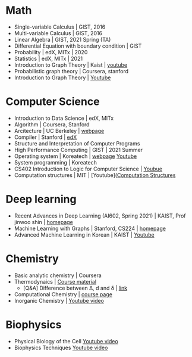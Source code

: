 # Math
- Single-variable Calculus | GIST, 2016
- Multi-variable Calculus | GIST, 2016
- Linear Algebra | GIST, 2021 Spring (TA)
- Differential Equation with boundary condition | GIST
- Probability | edX, MITx | 2020
- Statistics | edX, MITx | 2021
- Introduction to Graph Theory | Kaist | [youtube](https://www.youtube.com/playlist?list=PLtdCUqgs4lwZa8PDMhhWmFxG615rT8Y4h)
- Probabilistic graph theory | Coursera, stanford
- Introduction to Graph Theory | [Youtube](https://www.youtube.com/playlist?list=PLtdCUqgs4lwZa8PDMhhWmFxG615rT8Y4h)

# Computer Science
- Introduction to Data Science | edX, MITx
- Algorithm | Coursera, Stanford
- Arcitecture | UC Berkeley | [webpage](https://cs61a.org/)
- Compiler | Stanford | [edX](https://www.edx.org/course/compilers?webview=false&campaign=Compilers&source=edx&product_category=course&placement_url=https%3A%2F%2Fwww.edx.org%2Fschool%2Fstanfordonline)
- Structure and Interpretation of Computer Programs
- High Performance Computing | GIST | 2021 Summer
- Operating system | Koreatech | [webpage](https://hpckoreatech.notion.site/Operating-System-CSE132-2023-b8aa98fe69cc4a8cb950051a04bc35ca) [Youtube](https://www.youtube.com/playlist?list=PLBrGAFAIyf5rby7QylRc6JxU5lzQ9c4tN)
- System programming | Koreatech
- CS402 Introduction to Logic for Computer Science | [Youbue](https://www.youtube.com/playlist?list=PLvV9DPeJV9xzhy0Ti3P4DrfmtfXfLalW6)
- Computation structures | MIT | [Youtube]([Computation Structures](https://www.youtube.com/playlist?list=PLUl4u3cNGP62WVs95MNq3dQBqY2vGOtQ2)

# Deep learning
- Recent Advances in Deep Learning (AI602, Spring 2021) | KAIST, Prof jinwoo shin | [homepage](https://alinlab.kaist.ac.kr/ai602_2021.html)
- Machine Learning with Graphs | Stanford, CS224 | [homepage](http://web.stanford.edu/class/cs224w/)
- Advanced Machine Learning in Korean | KAIST | [Youtube](https://www.youtube.com/watch?v=4w1lidx6mV4&list=PLbhbGI_ppZIRPeAjprW9u9A46IJlGFdLn&ab_channel=AAILabKaist)

# Chemistry
- Basic analytic chemistry | Coursera 
- Thermodynaics | [Course material](https://itp.uni-frankfurt.de/~gros/Vorlesungen/TD/)
  - [Q&A] Difference between Δ, d and δ | [link](https://physics.stackexchange.com/questions/65724/difference-between-delta-d-and-delta)
- Computational Chemistry | [course page](http://pollux.chem.umn.edu/8021/)
- Inorganic Chemistry | [Youtube video](https://www.youtube.com/playlist?list=PLqOZ6FD_RQ7kGnKLTbdwZ3IGVNXK43k7S)
# Biophysics
- Physical Biology of the Cell [Youtube video](https://www.youtube.com/playlist?list=PLc9OywcOxjzKqP_npfSyrQfq6_-S5juFA)
- Biophysics Techniques [Youtube video](https://www.youtube.com/watch?v=mPg_PgbjRN8&list=PLQbPquAyEw4dQ3zOLrdS1eF_KJJbUUyBx&index=7&ab_channel=MRCLaboratoryofMolecularBiology)

